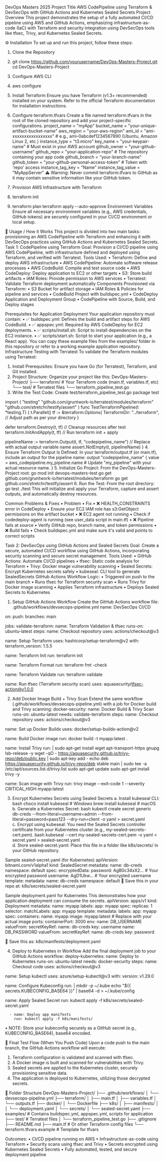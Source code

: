 DevOps Masters 2025 
Project Title
AWS CodePipeline using Terraform & DevSecOps with GitHub Actions and Kubernetes Sealed Secrets
Project Overview
This project demonstrates the setup of a fully automated CI/CD pipeline using AWS and GitHub Actions, emphasizing infrastructure-as-code (IaC) with Terraform and security integration using DevSecOps tools like tfsec, Trivy, and Kubernetes Sealed Secrets.

⚙️ Installation
To set up and run this project, follow these steps:
1.	Clone the Repository
2.	git clone https://github.com/yourusername/DevOps-Masters-Project.git
cd DevOps-Masters-Project
3.	Configure AWS CLI
4.	aws configure

5.	Install Terraform
Ensure you have Terraform (v1.3+ recommended) installed on your system. Refer to the official Terraform documentation for installation instructions.
6.	Configure terraform.tfvars
Create a file named terraform.tfvars in the root of the cloned repository and add your project-specific configurations.
project_name       = "myApp"
bucket_name        = "your-unique-artifact-bucket-name"
aws_region         = "your-aws-region"
ami_id             = "ami-xxxxxxxxxxxxxxxxx"        # e.g., ami-0abcdef1234567890 (Ubuntu, Amazon Linux 2, etc.)
instance_type      = "t3.micro"
key_name           = "your-keypair-name"            # Must exist in your AWS account
github_owner       = "your-github-username"
github_repo        = "your-application-repo"        # The repository containing your app code
github_branch      = "your-branch-name"
github_token       = "your-github-personal-access-token" # Token with 'repo' access
instance_tag_key   = "Name"
instance_tag_value = "MyAppServer"
⚠️ Warning: Never commit terraform.tfvars to GitHub as it may contain sensitive information like your GitHub token.
7.	Provision AWS Infrastructure with Terraform
8.	terraform init
9.	terraform plan
terraform apply --auto-approve
Environment Variables
Ensure all necessary environment variables (e.g., AWS credentials, GitHub tokens) are securely configured in your CI/CD environment or local setup.

🚀 Usage / How it Works
This project is divided into two main tasks: provisioning an AWS CodePipeline with Terraform and enhancing it with DevSecOps practices using GitHub Actions and Kubernetes Sealed Secrets.
Task 1: CodePipeline using Terraform
Goal:
Provision a CI/CD pipeline using AWS CodePipeline, with infrastructure defined and deployed using Terraform, and verified with Terratest.
Tools Used:
•	 Terraform: Define and deploy AWS infrastructure
•	 AWS CodePipeline: Automate software release processes
•	 AWS CodeBuild: Compile and test source code
•	 AWS CodeDeploy: Deploy application to EC2 or other targets
•	 S3: Store build artifacts
•	 IAM Roles: Provide permission to AWS services
•	Terratest: Validate Terraform deployment automatically
Components Provisioned via Terraform:
•	S3 Bucket for artifact storage
•	IAM Roles & Policies for pipeline and services
•	CodeBuild Project with buildspec.yml
•	CodeDeploy Application and Deployment Group
•	CodePipeline with Source, Build, and Deploy stages

 Prerequisites for Application Deployment
Your application repository must contain:
•	✅ buildspec.yml: Defines the build and artifact steps for AWS CodeBuild.
•	✅ appspec.yml: Required by AWS CodeDeploy for EC2 deployments.
•	✅ scripts/install.sh: Script to install dependencies on the EC2 instance.
•	✅ scripts/start.sh: Script to start your application (e.g., a React app).
You can copy these example files from the examples/ folder in this repository or refer to a working example application repository.
Infrastructure Testing with Terratest
To validate the Terraform modules using Terratest:
1.	Install Prerequisites: Ensure you have Go (for Terratest), Terraform, and Git installed.
2.	Project Structure: Organize your project like this:
DevOps-Masters-Project/
├── terraform/                     # Your Terraform code (main.tf, variables.tf, etc)
└── test/                          # Terratest files
└── terraform_pipeline_test.go
3.	Write the Test Code: Create test/terraform_pipeline_test.go
package test

import (
"testing"
"github.com/gruntwork-io/terratest/modules/terraform"
"github.com/stretchr/testify/assert"
)
func TestTerraformPipeline(t *testing.T) {
t.Parallel()
tf := &terraform.Options{
TerraformDir: "../terraform", // Adjust path as per your directory
}

defer terraform.Destroy(t, tf)             // Cleanup resources after test
terraform.InitAndApply(t, tf)             // Run terraform init + apply

pipelineName := terraform.Output(t, tf, "codepipeline_name") // Replace with actual output variable name
assert.NotEmpty(t, pipelineName)
}
4.	Ensure Terraform Output Is Defined: In your terraform/output.tf (or main.tf), include an output for the pipeline name:
output "codepipeline_name" {
value = aws_codepipeline.my_pipeline.name # Update "my_pipeline" with your actual resource name.
}
5.	Initialize Go Project: From the DevOps-Masters-Project root:
                                      go mod init devops-masters-test
                                      go get github.com/gruntwork-io/terratest/modules/terraform
                                      go get github.com/stretchr/testify/assert
6.	Run the Test: From the root directory:
                                      go test ./test
This will initialize and apply your Terraform, capture and assert outputs, and automatically destroy resources.

Common Problems & Fixes
•	Problem	•	Fix
•	❌ HEALTH_CONSTRAINTS error in CodeDeploy	•	Ensure your EC2 IAM role has s3:GetObject permissions on the artifact bucket
•	❌ EC2 agent not running	•	Check if codedeploy-agent is running (see user_data script in main.tf)
•	❌ Pipeline fails at source	•	Verify GitHub repo, branch name, and token permissions
•	❌ Build fails	•	Check buildspec.yml and make sure it's valid and points to correct scripts

Task 2: DevSecOps using GitHub Actions and Sealed Secrets
Goal:
Create a secure, automated CI/CD workflow using GitHub Actions, incorporating security scanning and secure secret management.
Tools Used:
•	GitHub Actions: Automate CI/CD pipelines
•	 tfsec: Static code analysis for Terraform
•	 Trivy: Docker image vulnerability scanning
•	 Sealed Secrets: Encrypt Kubernetes secrets safely
•	 kubeseal: CLI tool to generate SealedSecrets
GitHub Actions Workflow Logic:
•	 Triggered on push to the main branch
•	 Runs tfsec for Terraform security scan
•	 Runs Trivy for Docker image scanning
•	 Applies Terraform infrastructure
•	 Deploys Sealed Secrets to Kubernetes


1.	Setup GitHub Actions Workflow
Create the GitHub Actions workflow file: .github/workflows/devsecops-pipeline.yml
name: DevSecOps CI/CD

on:
push:
branches:
main

jobs:
validate-terraform:
name: Terraform Validation & tfsec
runs-on: ubuntu-latest
steps:
name: Checkout repository
uses: actions/checkout@v3

name: Setup Terraform
uses: hashicorp/setup-terraform@v2
with:
terraform_version: 1.5.5

name: Terraform Init
run: terraform init

name: Terraform Format
run: terraform fmt -check

name: Terraform Validate
run: terraform validate

name: Run tfsec (Terraform security scan)
uses: aquasecurity/tfsec-action@v1.0.0

2.	Add Docker Image Build + Trivy Scan
Extend the same workflow (.github/workflows/devsecops-pipeline.yml) with a job for Docker build and Trivy scanning:
docker-security:
name: Docker Build & Trivy Scan
runs-on: ubuntu-latest
needs: validate-terraform
steps:
name: Checkout repository
uses: actions/checkout@v3

name: Set up Docker Buildx
uses: docker/setup-buildx-action@v2

name: Build Docker image
run: docker build -t myapp:latest .

name: Install Trivy
run: |
sudo apt-get install wget apt-transport-https gnupg lsb-release -y
wget -qO - https://aquasecurity.github.io/trivy-repo/deb/public.key | sudo apt-key add -
echo deb https://aquasecurity.github.io/trivy-repo/deb stable main | sudo tee -a /etc/apt/sources.list.d/trivy.list
sudo apt-get update
sudo apt-get install trivy -y

name: Scan image with Trivy
run: trivy image --exit-code 1 --severity CRITICAL,HIGH myapp:latest

3.	Encrypt Kubernetes Secrets using Sealed Secrets
a. Install kubeseal CLI: bash choco install kubeseal # Windows brew install kubeseal # macOS
  b. Generate a Kubernetes Secret: bash kubectl create secret generic db-creds --from-literal=username=admin --from-literal=password=pass123 --dry-run=client -o yaml > secret.yaml  
c. Encrypt using kubeseal: You need the Sealed Secrets controller certificate from your Kubernetes cluster (e.g., my-sealed-secrets-cert.pem). bash kubeseal --cert my-sealed-secrets-cert.pem -o yaml < secret.yaml > sealed-secret.yaml  
d. Store sealed-secret.yaml: Place this file in a folder like k8s/secrets/ in your GitHub repository.

Sample sealed-secret.yaml (for Kubernetes)
apiVersion: bitnami.com/v1alpha1
kind: SealedSecret
metadata:
name: db-creds
namespace: default
spec:
encryptedData:
password: AgB0c34xX2... # Your encrypted password
username: AgD1Ukw... # Your encrypted username
template:
metadata:
name: db-creds
namespace: default
📌 Save this in your repo at: k8s/secrets/sealed-secret.yaml

Sample deployment.yaml for Kubernetes This demonstrates how your application deployment can consume the secrets.
apiVersion: apps/v1
kind: Deployment
metadata:
name: myapp
labels:
app: myapp
spec:
replicas: 1
selector:
matchLabels:
app: myapp
template:
metadata:
labels:
app: myapp
spec:
containers:
name: myapp
image: myapp:latest # Replace with your actual image
ports:
containerPort: 3000
env:
name: DB_USERNAME
valueFrom:
secretKeyRef:
name: db-creds
key: username
name: DB_PASSWORD
valueFrom:
secretKeyRef:
name: db-creds
key: password

📌 Save this as: k8s/manifests/deployment.yaml

4.	Deploy to Kubernetes in Workflow
Add the final deployment job to your GitHub Actions workflow:
deploy-kubernetes:
name: Deploy to Kubernetes
runs-on: ubuntu-latest
needs: docker-security
steps:
name: Checkout code
uses: actions/checkout@v3

name: Setup kubectl
uses: azure/setup-kubectl@v3
with:
version: v1.29.0

name: Configure Kubeconfig
run: |
mkdir -p ~/.kube
echo "${{ secrets.KUBECONFIG_BASE64 }}" | base64 -d > ~/.kube/config


name: Apply Sealed Secret
        run: kubectl apply -f k8s/secrets/sealed-secret.yaml

      - name: Deploy app manifests
        run: kubectl apply -f k8s/manifests/

•	NOTE: Store your kubeconfig securely as a GitHub secret (e.g., KUBECONFIG_BASE64), base64 encoded.

🧪 Final Test Flow (When You Push Code)
Upon a code push to the main branch, the GitHub Actions workflow will execute:
1.	Terraform configuration is validated and scanned with tfsec.
2.	A Docker image is built and scanned for vulnerabilities with Trivy.
3.	Sealed secrets are applied to the Kubernetes cluster, securely provisioning sensitive data.
4.	The application is deployed to Kubernetes, utilizing those decrypted secrets.


📁 Folder Structure
DevOps-Masters-Project/
├── .github/workflows/
│   └── devsecops-pipeline.yml
├── terraform/
│   ├── main.tf
│   ├── variables.tf
│   └── outputs.tf
├── docker/
│   └── Dockerfile
├── k8s/
│   ├── manifests/
│   │   └── deployment.yaml
│   └── secrets/
│       └── sealed-secret.yaml
├── examples/ # Contains buildspec.yml, appspec.yml, scripts for application
├── test/     # Terratest files
│   └── terraform_pipeline_test.go
├── .gitignore
├── README.md
├── main.tf   # Or other Terraform config files
└── terraform.tfvars.example # Template for tfvars

Outcomes:
• CI/CD pipeline running on AWS
• Infrastructure-as-code using Terraform
• Security scans using tfsec and Trivy
• Secrets encrypted using Kubernetes Sealed Secrets
• Fully automated, tested, and secure deployment pipeline


